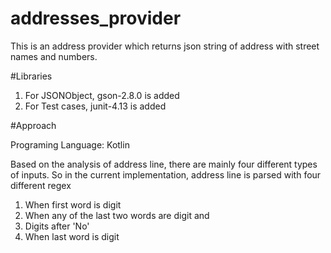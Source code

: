 # addresses_provider
This is an address provider which returns json string of address  with street names and numbers.

#Libraries

1.  For JSONObject,  gson-2.8.0 is added
2.  For Test cases,  junit-4.13 is added

#Approach

Programing Language: Kotlin

Based on the analysis of address line, there are mainly four different types of inputs.
So in the current implementation, address line is parsed with four different regex
1. When first word is digit
2. When any of the last two words are digit and 
3. Digits after 'No'
3. When last word is digit

